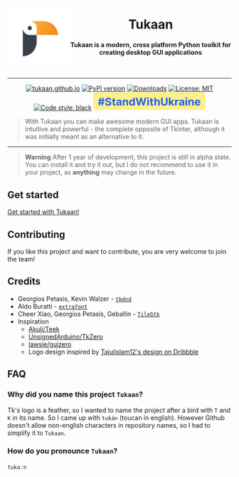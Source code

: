 <p>
  <img src="https://raw.githubusercontent.com/tukaan/.github/master/assets/tukaan.png" alt="Tukaan logo" width="140px" align="left">
  <h1 align="center">Tukaan</h1>
  <h4 align="center">Tukaan is a modern, cross platform Python toolkit for creating desktop GUI applications</h4>
</p>
</br>

---
<div align="center">

  [![tukaan.github.io](https://img.shields.io/badge/Website-tukaan.github.io-%23ec9f30)](https://tukaan.github.io)
  [![PyPI version](https://img.shields.io/pypi/v/tukaan)](https://pypi.org/project/tukaan)
  [![Downloads](https://static.pepy.tech/badge/tukaan)](https://pypi.org/project/tukaan)
  [![License: MIT](https://img.shields.io/badge/License-MIT-%236667ab.svg)](https://opensource.org/licenses/MIT)
  [![Code style: black](https://img.shields.io/badge/Code%20style-black-%23333333.svg)](https://github.com/psf/black)
  [![#StandWithUkraine](https://raw.githubusercontent.com/vshymanskyy/StandWithUkraine/main/badges/StandWithUkraine.svg)](https://www.standwithukraine.how/)
  
</div>

> With Tukaan you can make awesome modern GUI apps.
> Tukaan is intuitive and powerful - the complete opposite of Tkinter, although it was initially meant as an alternative to it.

---

> **Warning**
> After 1 year of development, this project is still in alpha state. You can install it and try it out, but I do not recommend to use it in your project, as **anything** may change in the future. 

## Get started

[Get started with Tukaan!](https://tukaan.github.io/docs)

## Contributing

If you like this project and want to contribute, you are very welcome to join the team!

## Credits
- Georgios Petasis, Kevin Walzer - [`tkdnd`](https://github.com/petasis/tkdnd)
- Aldo Buratti - [`extrafont`](https://sourceforge.net/projects/irrational-numbers/files/extrafont/)
- Cheer Xiao, Georgios Petasis, Geballin - [`TileGtk`](https://github.com/Geballin/gtkTtk)
- Inspiration
  - [Akuli/Teek](https://github.com/Akuli/teek)
  - [UnsignedArduino/TkZero](https://github.com/UnsignedArduino/TkZero)
  - [lawsie/guizero](https://github.com/lawsie/guizero)
  - Logo design inspired by [Tajulislam12's design on Dribbble](https://dribbble.com/shots/14487668-toucan-logo-design-Icon)


## FAQ

### Why did you name this project `Tukaan`?
Tk's logo is a feather, so I wanted to name the project after a bird with `T` and `K` in its name. So I came up with `tukán` (toucan in english). However Github doesn't allow non-english characters in repository names, so I had to simplify it to `Tukaan`.

### How do you pronounce `Tukaan`?
`tukaːn`
